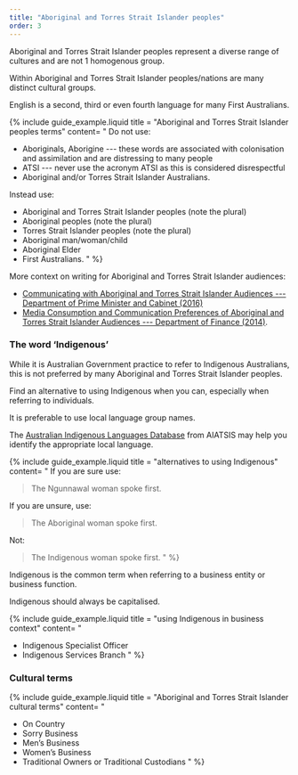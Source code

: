 ```yaml
---
title: "Aboriginal and Torres Strait Islander peoples"
order: 3
---
```


Aboriginal and Torres Strait Islander peoples represent a diverse range of cultures and are not 1 homogenous group.

Within Aboriginal and Torres Strait Islander peoples/nations are many distinct cultural groups.

English is a second, third or even fourth language for many First Australians.

{% include guide_example.liquid
  title = "Aboriginal and Torres Strait Islander peoples terms"
  content= "
Do not use:

- Aboriginals, Aborigine --- these words are associated with colonisation and assimilation and are distressing to many people
- ATSI --- never use the acronym ATSI as this is considered disrespectful
- Aboriginal and/or Torres Strait Islander Australians.

Instead use:

- Aboriginal and Torres Strait Islander peoples (note the plural)
- Aboriginal peoples (note the plural)
- Torres Strait Islander peoples (note the plural)
- Aboriginal man/woman/child
- Aboriginal Elder
- First Australians.
"
%}

More context on writing for Aboriginal and Torres Strait Islander audiences:

- <a href="https://www.dpmc.gov.au/resource-centre/indigenous-affairs/communicating-aboriginal-and-torres-strait-islander-audiences" rel="external">Communicating with Aboriginal and Torres Strait Islander Audiences --- Department of Prime Minister and Cabinet (2016)</a>
- <a href="http://www.finance.gov.au/advertising/indigenous-communications-research/" rel="external">Media Consumption and Communication Preferences of Aboriginal and Torres Strait Islander Audiences --- Department of Finance (2014)</a>.

### The word ‘Indigenous’

While it is Australian Government practice to refer to Indigenous Australians, this is not preferred by many Aboriginal and Torres Strait Islander peoples.

Find an alternative to using Indigenous when you can, especially when referring to individuals.

It is preferable to use local language group names.

The <a href="http://austlang.aiatsis.gov.au/main.php" rel="external">Australian Indigenous Languages Database</a> from AIATSIS may help you identify the appropriate local language.

{% include guide_example.liquid
  title = "alternatives to using Indigenous"
  content= "
If you are sure use:

> The Ngunnawal woman spoke first.

If you are unsure, use:

> The Aboriginal woman spoke first.

Not:

> The Indigenous woman spoke first.
"
%}

Indigenous is the common term when referring to a business entity or business function.

Indigenous should always be capitalised.

{% include guide_example.liquid
  title = "using Indigenous in business context"
  content= "
- Indigenous Specialist Officer
- Indigenous Services Branch
"
%}

### Cultural terms

{% include guide_example.liquid
  title = "Aboriginal and Torres Strait Islander cultural terms"
  content= "
- On Country
- Sorry Business
- Men’s Business
- Women’s Business
- Traditional Owners or Traditional Custodians
"
%}
